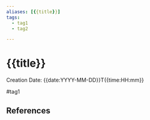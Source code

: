 ```yaml
---
aliases: [{{title}}]
tags:
  - tag1
  - tag2 

---
```


# {{title}}
Creation Date: {{date:YYYY-MM-DD}}T{{time:HH:mm}}



#tag1 


## References
